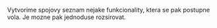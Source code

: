Vytvorime spojovy seznam nejake funkcionality, ktera se pak postupne vola. Je mozne pak jednoduse rozsirovat.